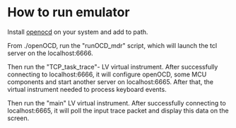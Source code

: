 
# How to run emulator  

Install [openocd](https://github.com/openocd-org/openocd) on your system and add to path.  

From ./openOCD, run the "runOCD_mdr" script, which will launch the tcl server on the localhost:6666.  

Then run the "TCP_task_trace"- LV virtual instrument. After successfully connecting to localhost:6666, it will configure openOCD, some MCU components and start another server on localhost:6665. After that, the virtual instrument needed to process keyboard events. 

Then run the "main" LV virtual instrument. After successfully connecting to localhost:6665, it will poll the input trace packet and display this data on the screen.
